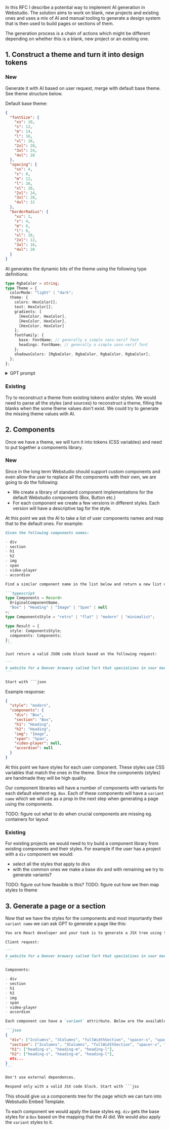 In this RFC I describe a potential way to implement AI generation in Webstudio. The solution aims to work on blank, new projects and existing ones and uses a mix of AI and manual tooling to generate a design system that is then used to build pages or sections of them.

The generation process is a chain of actions which might be different depending on whether this is a blank, new project or an existing one.

## 1. Construct a theme and turn it into design tokens

### New

Generate it with AI based on user request, merge with default base theme. See theme structure below.

Default base theme:

```json
{
  "fontSize": {
    "xs": 10,
    "s": 12,
    "m": 14,
    "l": 16,
    "xl": 18,
    "2xl": 20,
    "3xl": 24,
    "4xl": 28
  },
  "spacing": {
    "xs": 4,
    "s": 8,
    "m": 12,
    "l": 16,
    "xl": 20,
    "2xl": 24,
    "3xl": 28,
    "4xl": 32
  },
  "borderRadius": {
    "xs": 2,
    "s": 4,
    "m": 6,
    "l": 8,
    "xl": 10,
    "2xl": 12,
    "3xl": 16,
    "4xl": 20
  }
}
```

AI generates the dynamic bits of the theme using the following type definitions:

```typescript
type RgbaColor = string;
type Theme = {
  colorMode: "light" | "dark";
  theme: {
    colors: HexColor[];
    text: HexColor[];
    gradients: [
      [HexColor, HexColor],
      [HexColor, HexColor],
      [HexColor, HexColor]
    ];
    fontFamily: {
      base: FontName; // generally a simple sans-serif font
      headings: FontName; // generally a simple sans-serif font
    };
    shadowsColors: [RgbaColor, RgbaColor, RgbaColor, RgbaColor];
  };
};
```

<details>
  <summary>GPT prompt</summary>

````markdown
You are a designer and the client came to you with the following request:

```text
{request}
```

Your task is to:

- Produce a theme for the request: we will use in the final designs. Select colors (their hex value) from the Tailwind CSS color palette. Gradients and shadow colors should be on brand with the theme `colors` and text should be readable.
- Determine whether the design should be in light or dark mode

Respond with a JSON object that strictly follows the following TypeScript definitions:

```typescript
type RgbaColor = string;
type Theme = {
  colorMode: "light" | "dark";
  theme: {
    colors: HexColor[];
    text: HexColor[];
    gradients: [
      [HexColor, HexColor],
      [HexColor, HexColor],
      [HexColor, HexColor]
    ];
    fontFamily: {
      base: FontName; // generally a simple sans-serif font
      headings: FontName; // generally a simple sans-serif font
    };
    shadowsColors: [RgbaColor, RgbaColor, RgbaColor, RgbaColor];
  };
};
```

Respond with a valid JSON code block. Start with ```json
````

</details>

### Existing

Try to reconstruct a theme from existing tokens and/or styles. We would need to parse all the styles (and sources) to reconstruct a theme, filling the blanks when the some theme values don't exist. We could try to generate the missing theme values with AI.

## 2. Components

Once we have a theme, we will turn it into tokens (CSS variables) and need to put together a components library.

### New

Since in the long term Webstudio should support custom components and even allow the user to replace all the components with their own, we are going to do the following:

- We create a library of standard component implementations for the default Webstudio components (Box, Button etc.)
- For each component we create a few versions in different styles. Each version will have a descriptive tag for the style.

At this point we ask the AI to take a list of user components names and map that to the default ones. For example:

````markdown
Given the following components names:

- div
- section
- h1
- h2
- img
- span
- video-player
- accordion

Find a similar component name in the list below and return a new list of component names as an object. If you can't find a even minimal relevant match just map the component to `null`.

```typescript
type Components = Record<
  OriginalComponentName,
  "Box" | "Heading" | "Image" | "Span" | null
>;
type ComponentsStyle = "retro" | "flat" | "modern" | "minimalist";

type Result = {
  style: ComponentsStyle;
  components: Components;
};
```

Just return a valid JSON code block based on the following request:

```
A website for a Denver brewery called Tart that specializes in sour beer. The vibe should be fresh, modem, with citrus motifs and lots of product imagery.
```

Start with ```json
````

Example response:

```json
{
  "style": "modern",
  "components": {
    "div": "Box",
    "section": "Box",
    "h1": "Heading",
    "h2": "Heading",
    "img": "Image",
    "span": "Span",
    "video-player": null,
    "accordion": null
  }
}
```

At this point we have styles for each user component. These styles use CSS variables that match the ones in the theme. Since the components (styles) are handmade they will be high quality.

Our component libraries will have a number of components with variants for each default element eg. `Box`. Each of these components will have a `variant name` which we will use as a prop in the next step when generating a page using the components.

TODO: figure out what to do when crucial components are missing eg. containers for layout

### Existing

For existing projects we would need to try build a component library from existing components and their styles. For example if the user has a project with a `div` component we would:

- select all the styles that apply to divs
- with the common ones we make a base div and with remaining we try to generate variants?

TODO: figure out how feasible is this?
TODO: figure out how we then map styles to theme

## 3. Generate a page or a section

Now that we have the styles for the components and most importantly their `variant name` we can ask GPT to generate a page like this:

````markdown
You are React developer and your task is to generate a JSX tree using the client request and components below.

Client request:

```
A website for a Denver brewery called Tart that specializes in sour beer. The vibe should be fresh, modem, with citrus motifs and lots of product imagery.
```

Components:

- div
- section
- h1
- h2
- img
- span
- video-player
- accordion

Each component can have a `variant` attrirbute. Below are the available variants for each component:

```json
{
  "div": ["2columns", "3Columns", "fullWidthSection", "spacer-s", "spacer-m", "spacer-l", "spacer-x-s", "spacer-x-m", "spacer-x-l", "spacer-y-s", "spacer-y-m", "spacer-y-l"],
  "section": ["2columns", "3Columns", "fullWidthSection", "spacer-s", "spacer-m", "spacer-l", "spacer-x-s", "spacer-x-m", "spacer-x-l", "spacer-y-s", "spacer-y-m", "spacer-y-l"],
  "h1": ["heading-s", "heading-m", "heading-l"],
  "h2": ["heading-s", "heading-m", "heading-l"],
  etc...
}
```

Don't use external dependences.

Respond only with a valid JSX code block. Start with ```jsx
````

This should give us a components tree for the page which we can turn into Webstudio Embed Template.

To each component we would apply the base styles eg. `div` gets the base styles for a `Box` based on the mapping that the AI did. We would also apply the `variant` styles to it.
